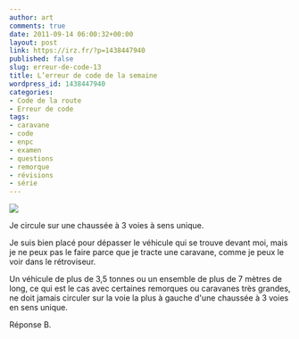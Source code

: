```yaml
---
author: art
comments: true
date: 2011-09-14 06:00:32+00:00
layout: post
link: https://irz.fr/?p=1438447940
published: false
slug: erreur-de-code-13
title: L’erreur de code de la semaine
wordpress_id: 1438447940
categories:
- Code de la route
- Erreur de code
tags:
- caravane
- code
- enpc
- examen
- questions
- remorque
- révisions
- série
---
```


![](https://static.irz.fr/2011/06/cerberus-2011-06-07-à-16.20.33.png)

Je circule sur une chaussée à 3 voies à sens unique.

Je suis bien placé pour dépasser le véhicule qui se trouve devant moi, mais je ne peux pas le faire parce que je tracte une caravane, comme je peux le voir dans le rétroviseur.

Un véhicule de plus de 3,5 tonnes ou un ensemble de plus de 7 mètres de long, ce qui est le cas avec certaines remorques ou caravanes très grandes, ne doit jamais circuler sur la voie la plus à gauche d'une chaussée à 3 voies en sens unique.

Réponse B.




